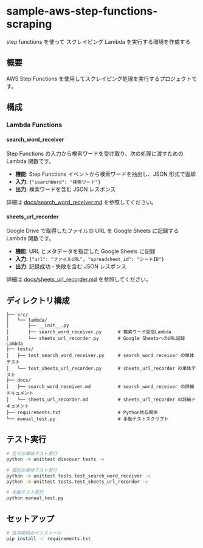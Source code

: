 # sample-aws-step-functions-scraping
step functions を使って スクレイピング Lambda を実行する環境を作成する

## 概要

AWS Step Functions を使用してスクレイピング処理を実行するプロジェクトです。

## 構成

### Lambda Functions

#### search_word_receiver
Step Functions の入力から検索ワードを受け取り、次の処理に渡すための Lambda 関数です。

- **機能**: Step Functions イベントから検索ワードを抽出し、JSON 形式で返却
- **入力**: `{"searchWord": "検索ワード"}`
- **出力**: 検索ワードを含む JSON レスポンス

詳細は [docs/search_word_receiver.md](docs/search_word_receiver.md) を参照してください。

#### sheets_url_recorder
Google Drive で取得したファイルの URL を Google Sheets に記録する Lambda 関数です。

- **機能**: URL とメタデータを指定した Google Sheets に記録
- **入力**: `{"url": "ファイルURL", "spreadsheet_id": "シートID"}`
- **出力**: 記録成功・失敗を含む JSON レスポンス

詳細は [docs/sheets_url_recorder.md](docs/sheets_url_recorder.md) を参照してください。

## ディレクトリ構成

```
├── src/
│   └── lambda/
│       ├── __init__.py
│       ├── search_word_receiver.py      # 検索ワード受信Lambda
│       └── sheets_url_recorder.py       # Google SheetsへのURL記録Lambda
├── tests/
│   ├── test_search_word_receiver.py     # search_word_receiver の単体テスト
│   └── test_sheets_url_recorder.py      # sheets_url_recorder の単体テスト
├── docs/
│   ├── search_word_receiver.md          # search_word_receiver の詳細ドキュメント
│   └── sheets_url_recorder.md           # sheets_url_recorder の詳細ドキュメント
├── requirements.txt                     # Python依存関係
└── manual_test.py                       # 手動テストスクリプト
```

## テスト実行

```bash
# 全ての単体テスト実行
python -m unittest discover tests -v

# 個別の単体テスト実行
python -m unittest tests.test_search_word_receiver -v
python -m unittest tests.test_sheets_url_recorder -v

# 手動テスト実行
python manual_test.py
```

## セットアップ

```bash
# 依存関係のインストール
pip install -r requirements.txt
```
